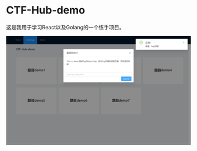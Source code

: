 # CTF-Hub-demo

这是我用于学习React以及Golang的一个练手项目。

![image](https://github.com/QWERTYisme/CTF-Hub-demo/blob/master/src/demo.png)
